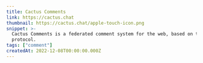 ```yaml
---
title: Cactus Comments
link: https://cactus.chat
thumbnail: https://cactus.chat/apple-touch-icon.png
snippet: >-
  Cactus Comments is a federated comment system for the web, based on the Matrix
  protocol.
tags: ["comment"]
createdAt: 2022-12-08T00:00:00.000Z
---
```

